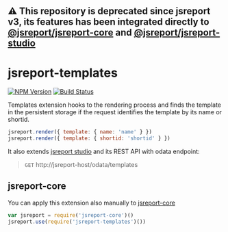 **⚠️ This repository is deprecated since jsreport v3, its features has been integrated directly to [@jsreport/jsreport-core](https://github.com/jsreport/jsreport/tree/master/packages/jsreport-core) and [@jsreport/jsreport-studio](https://github.com/jsreport/jsreport/tree/master/packages/jsreport-studio)**
--

# jsreport-templates
[![NPM Version](http://img.shields.io/npm/v/jsreport-templates.svg?style=flat-square)](https://npmjs.com/package/jsreport-templates)
[![Build Status](https://travis-ci.org/jsreport/jsreport-templates.png?branch=master)](https://travis-ci.org/jsreport/jsreport-templates)

Templates extension hooks to the rendering process and finds the template in the persistent storage if the request identifies the template by its name or shortid.
```js
jsreport.render({ template: { name: 'name' } })
jsreport.render({ template: { shortid: 'shortid' } })
```

It also extends [jsreport studio](https://github.com/jsreport/jsreport-express) and its REST API with odata endpoint:

> `GET` http://jsreport-host/odata/templates

## jsreport-core
You can apply this extension also manually to [jsreport-core](https://github.com/jsreport/jsreport-core)

```js
var jsreport = require('jsreport-core')()
jsreport.use(require('jsreport-templates')())
```
